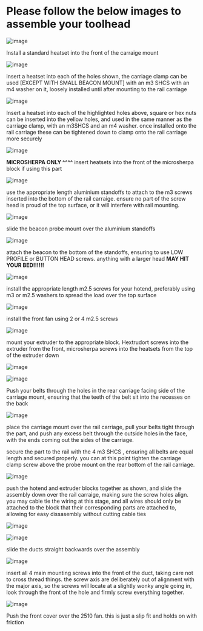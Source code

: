 # Please follow the below images to assemble your toolhead

![image](https://github.com/leddhedd/BreakNeck/blob/main/Images/Assembly/1-1-Heatset%2BsmallbeaconWarning.png)

Install a standard heatset into the front of the carraige mount

![image](https://github.com/leddhedd/BreakNeck/blob/main/Images/Assembly/1-2-rear%20carriage%20inserts.png)

insert a heatset into each of the holes shown, the carriage clamp can be used [EXCEPT WITH SMALL BEACON MOUNT] with an m3 SHCS with an m4 washer on it, loosely installed until after mounting to the rail carriage

![image](https://github.com/leddhedd/BreakNeck/blob/main/Images/Assembly/1-3-Extruder%20block%20inserts.png)

Insert a heatset into each of the highlighted holes above, square or hex nuts can be inserted into the yellow holes, and used in the same manner as the carriage clamp, with an m3SHCS and an m4 washer. once installed onto the rail carriage these can be tightened down to clamp onto the rail carriage more securely

![image](https://github.com/leddhedd/BreakNeck/blob/main/Images/Assembly/1-3-microsherp%20inserts.png)

**MICROSHERPA ONLY  ^^^^** insert heatsets into the front of the microsherpa block if using this part

![image](https://github.com/leddhedd/BreakNeck/blob/main/Images/Assembly/2-1-attach%20probe.png)

use the appropriate length aluminium standoffs to attach to the m3 screws inserted into the bottom of the rail carraige. ensure no part of the screw head is proud of the top surface, or it will interfere with rail mounting.

![image](https://github.com/leddhedd/BreakNeck/blob/main/Images/Assembly/2-2-slide%20beacon%20mount.png)

slide the beacon probe mount over the aluminium standoffs

![image](https://github.com/leddhedd/BreakNeck/blob/main/Images/Assembly/2-3-beacon%20attach.png)

attach the beacon to the bottom of the standoffs, ensuring to use LOW PROFILE or BUTTON HEAD screws. anything with a larger head **MAY HIT YOUR BED!!!!!!**

![image](https://github.com/leddhedd/BreakNeck/blob/main/Images/Assembly/2-4-attach%20hotend.png)

install the appropriate length m2.5 screws for your hotend, preferably using m3 or m2.5 washers to spread the load over the top surface

![image](https://github.com/leddhedd/BreakNeck/blob/main/Images/Assembly/2-5-attach%20fan.png)

install the front fan using 2 or 4 m2.5 screws

![image](https://github.com/leddhedd/BreakNeck/blob/main/Images/Assembly/2-6-attach%20extruder.png)

mount your extruder to the appropriate block. Hextrudort screws into the extruder from the front, microsherpa screws into the heatsets from the top of the extruder down

![image](https://github.com/leddhedd/BreakNeck/blob/main/Images/Assembly/2-6-2-attach%20extruder.png)

![image](https://github.com/leddhedd/BreakNeck/blob/main/Images/Assembly/3-1-push%20belts%20through.png)

Push your belts through the holes in the rear carriage facing side of the carriage mount, ensuring that the teeth of the belt sit into the recesses on the back

![image](https://github.com/leddhedd/BreakNeck/blob/main/Images/Assembly/3-2-install%20to%20rail.png)

place the carriage mount over the rail carriage, pull your belts tight through the part, and push any excess belt through the outside holes in the face, with the ends coming out the sides of the carriage.

secure the part to the rail with the 4 m3 SHCS , ensuring all belts are equal length and secured properly. you can at this point tighten the carriage clamp screw above the probe mount on the rear bottom of the rail carriage.

![image](https://github.com/leddhedd/BreakNeck/blob/main/Images/Assembly/3-3-install%20hotend.png)

push the hotend and extruder blocks together as shown, and slide the assembly down over the rail carraige, making sure the screw holes align. you may cable tie the wiring at this stage, and all wires should only be attached to the block that their corresponding parts are attached to, allowing for easy dissasembly without cutting cable ties

![image](https://github.com/leddhedd/BreakNeck/blob/main/Images/Assembly/3-4-cable%20ties.png)

![image](https://github.com/leddhedd/BreakNeck/blob/main/Images/Assembly/3-5-attach%20ducts.png)

slide the ducts straight backwards over the assembly

![image](https://github.com/leddhedd/BreakNeck/blob/main/Images/Assembly/3-6-main%20screws.png)

insert all 4 main mounting screws into the front of the duct, taking care not to cross thread things. the screw axis are deliberately out of alignment with the major axis, so the screws will locate at a slightly wonky angle going in, look through the front of the hole and firmly screw everything together.

![image](https://github.com/leddhedd/BreakNeck/blob/main/Images/Assembly/3-7-attach%20front%20cover.png)

Push the front cover over the 2510 fan. this is just a slip fit and holds on with friction

